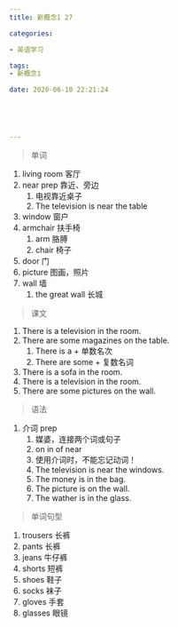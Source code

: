 ```yaml
---
title: 新概念1 27

categories: 

- 英语学习

tags: 
- 新概念1

date: 2020-06-10 22:21:24





---
```


>单词

1. living room 客厅
2. near prep  靠近、旁边
   1. 电视靠近桌子
   2. The television is near  the table
3. window 窗户
4. armchair 扶手椅
   1.  arm 胳膊
   2. chair 椅子
5. door 门
6. picture 图画，照片
7. wall 墙
   1. the great wall 长城

> 课文

1. There is a television in the room.
2. There are some magazines on the table.
   1. There is a + 单数名次
   2. There are some  + 复数名词
3. There is a sofa in the room.
4. There is a television in the room.
5. There are some pictures on the wall.

> 语法

1. 介词 prep
   1. 媒婆，连接两个词或句子
   2. on in of near
   3. 使用介词时，不能忘记动词！
   4. The television is near the windows.
   5. The money is in the bag.
   6. The picture is on the wall.
   7. The wather is in the glass.

> 单词句型

1. trousers 长裤
2. pants 长裤
3. jeans 牛仔裤
4. shorts 短裤
5. shoes 鞋子
6. socks 袜子
7. gloves 手套
8. glasses 眼镜